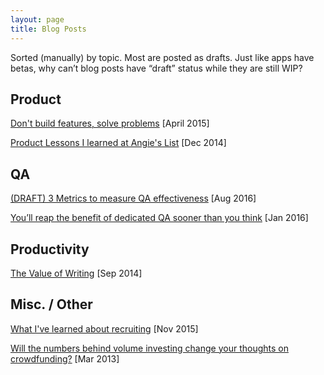 ```yaml
---
layout: page
title: Blog Posts
---
```


Sorted (manually) by topic. Most are posted as drafts. Just like apps have betas, why can’t blog posts have “draft” status while they are still WIP?

## Product

[Don't build features, solve problems](/solve-problems) [April 2015]

[Product Lessons I learned at Angie's List](/product-lessons-angies-list/) [Dec 2014]

## QA

[(DRAFT) 3 Metrics to measure QA effectiveness](/qa-metrics) [Aug 2016]

[You’ll reap the benefit of dedicated QA sooner than you think](/dedicated-qa) [Jan 2016]

## Productivity

[The Value of Writing](/writing/) [Sep 2014]

## Misc. / Other

[What I've learned about recruiting](/recruiting) [Nov 2015]

[Will the numbers behind volume investing change your thoughts on crowdfunding?](/crowdfunding) [Mar 2013]